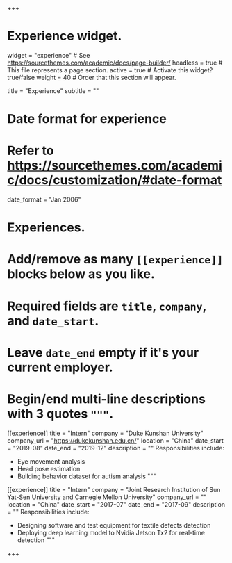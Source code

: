 +++
# Experience widget.
widget = "experience"  # See https://sourcethemes.com/academic/docs/page-builder/
headless = true  # This file represents a page section.
active = true  # Activate this widget? true/false
weight = 40  # Order that this section will appear.

title = "Experience"
subtitle = ""

# Date format for experience
#   Refer to https://sourcethemes.com/academic/docs/customization/#date-format
date_format = "Jan 2006"

# Experiences.
#   Add/remove as many `[[experience]]` blocks below as you like.
#   Required fields are `title`, `company`, and `date_start`.
#   Leave `date_end` empty if it's your current employer.
#   Begin/end multi-line descriptions with 3 quotes `"""`.
[[experience]]
  title = "Intern"
  company = "Duke Kunshan University"
  company_url = "https://dukekunshan.edu.cn/"
  location = "China"
  date_start = "2019-08"
  date_end = "2019-12"
  description = ""
  Responsibilities include:
  
  * Eye movement analysis
  * Head pose estimation 
  * Building behavior dataset for autism analysis
  """

[[experience]]
  title = "Intern"
  company = "Joint Research Institution of Sun Yat-Sen University and Carnegie Mellon University"
  company_url = ""
  location = "China"
  date_start = "2017-07"
  date_end = "2017-09"
  description = ""
  Responsibilities include:
  
  * Designing software and test equipment for textile defects detection
  * Deploying deep learning model to Nvidia Jetson Tx2 for real-time detection
  """

+++
